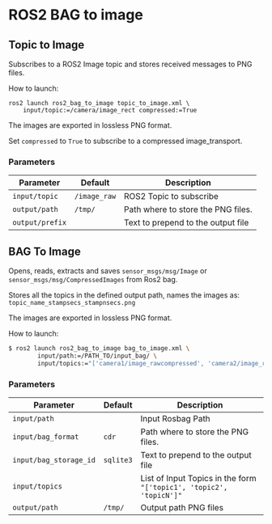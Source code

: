 # ROS2 BAG to image

## Topic to Image

Subscribes to a ROS2 Image topic and stores received messages to PNG files.

How to launch:
```
ros2 launch ros2_bag_to_image topic_to_image.xml \
    input/topic:=/camera/image_rect compressed:=True
```

The images are exported in lossless PNG format.

Set `compressed` to `True` to subscribe to a compressed image_transport.

### Parameters
| Parameter       | Default      | Description                        |
|-----------------|--------------|------------------------------------|
| `input/topic`   | `/image_raw` | ROS2 Topic to subscribe            |
| `output/path`   | `/tmp/`      | Path where to store the PNG files. |
| `output/prefix` |              | Text to prepend to the output file |

## BAG To Image

Opens, reads, extracts and saves `sensor_msgs/msg/Image` or `sensor_msgs/msg/CompressedImages` from Ros2 bag.

Stores all the topics in the defined output path, names the images as:
`topic_name_stampsecs_stampnsecs.png`

The images are exported in lossless PNG format.

How to launch:
```bash
$ ros2 launch ros2_bag_to_image bag_to_image.xml \
        input/path:=/PATH_TO/input_bag/ \
        input/topics:="['camera1/image_rawcompressed', 'camera2/image_raw']"
```

### Parameters
| Parameter              | Default   | Description                                                         |
|------------------------|-----------|---------------------------------------------------------------------|
| `input/path`           |           | Input Rosbag Path                                                   |
| `input/bag_format`     | `cdr`     | Path where to store the PNG files.                                  |
| `input/bag_storage_id` | `sqlite3` | Text to prepend to the output file                                  |
| `input/topics`         |           | List of Input Topics in the form `"['topic1', 'topic2', 'topicN']"` |
| `output/path`          | `/tmp/`   | Output path PNG files                                               |